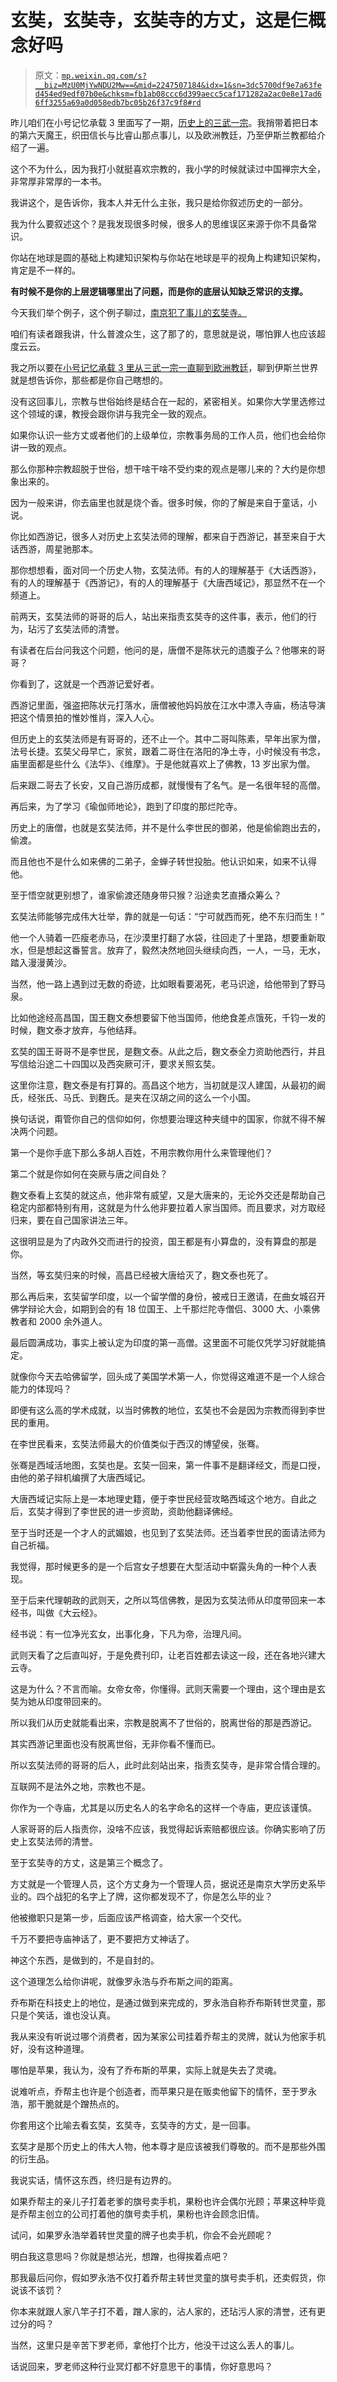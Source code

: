 # 玄奘，玄奘寺，玄奘寺的方丈，这是仨概念好吗

> 原文：[`mp.weixin.qq.com/s?__biz=MzU0MjYwNDU2Mw==&mid=2247507184&idx=1&sn=3dc5700df9e7a63fed454ed9edf07b0e&chksm=fb1ab08ccc6d399aecc5caf171282a2ac0e8e17ad66ff3255a69a0d058edb7bc05b26f37c9f8#rd`](http://mp.weixin.qq.com/s?__biz=MzU0MjYwNDU2Mw==&mid=2247507184&idx=1&sn=3dc5700df9e7a63fed454ed9edf07b0e&chksm=fb1ab08ccc6d399aecc5caf171282a2ac0e8e17ad66ff3255a69a0d058edb7bc05b26f37c9f8#rd)

昨儿咱们在小号记忆承载 3 里面写了一期，[历史上的三武一宗](http://mp.weixin.qq.com/s?__biz=MzU3NDc5Nzc0NQ==&mid=2247519127&idx=1&sn=bd21b8593370a5558fdb10afc57b44d6&chksm=fd2e2949ca59a05fca0a5664f74939ed861b6381d32e2da34bdce1541fde2e47e5a872b6b600&scene=21#wechat_redirect)。我捎带着把日本的第六天魔王，织田信长与比睿山那点事儿，以及欧洲教廷，乃至伊斯兰教都给介绍了一遍。 

这个不为什么，因为我打小就挺喜欢宗教的，我小学的时候就读过中国禅宗大全，非常厚非常厚的一本书。 

我讲这个，是告诉你，我本人并无什么主张，我只是给你叙述历史的一部分。

我为什么要叙述这个？是我发现很多时候，很多人的思维误区来源于你不具备常识。 

你站在地球是圆的基础上构建知识架构与你站在地球是平的视角上构建知识架构，肯定是不一样的。 

**有时候不是你的上层逻辑哪里出了问题，而是你的底层认知缺乏常识的支撑。** 

今天我们举个例子，这个例子聊过，[南京犯了事儿的玄奘寺。](http://mp.weixin.qq.com/s?__biz=MzU0MjYwNDU2Mw==&mid=2247507175&idx=1&sn=aafcc43864c9f716c7fe0e0e73d8b16c&chksm=fb1ab09bcc6d398da0418e4e3f659e97b681ac11e5e5cb9112b272dd3f955ab914352e04fdec&scene=21#wechat_redirect)

咱们有读者跟我讲，什么普渡众生，这了那了的，意思就是说，哪怕罪人也应该超度云云。 

我之所以要在[小号记忆承载 3 里从三武一宗一直聊到欧洲教廷](http://mp.weixin.qq.com/s?__biz=MzU3NDc5Nzc0NQ==&mid=2247519127&idx=1&sn=bd21b8593370a5558fdb10afc57b44d6&chksm=fd2e2949ca59a05fca0a5664f74939ed861b6381d32e2da34bdce1541fde2e47e5a872b6b600&scene=21#wechat_redirect)，聊到伊斯兰世界就是想告诉你，那些都是你自己瞎想的。 

没有这回事儿，宗教与世俗始终是结合在一起的，紧密相关。如果你大学里选修过这个领域的课，教授会跟你讲与我完全一致的观点。 

如果你认识一些方丈或者他们的上级单位，宗教事务局的工作人员，他们也会给你讲一致的观点。

那么你那种宗教超脱于世俗，想干啥干啥不受约束的观点是哪儿来的？大约是你想象出来的。 

因为一般来讲，你去庙里也就是烧个香。很多时候，你的了解是来自于童话，小说。 

你比如西游记，很多人对历史上玄奘法师的理解，都来自于西游记，甚至来自于大话西游，周星驰那本。 

那你想想看，面对同一个历史人物，玄奘法师。有的人的理解基于《大话西游》，有的人的理解基于《西游记》，有的人的理解基于《大唐西域记》，那显然不在一个频道上。

前两天，玄奘法师的哥哥的后人，站出来指责玄奘寺的这件事，表示，他们的行为，玷污了玄奘法师的清誉。 

有读者在后台问我这个问题，他问的是，唐僧不是陈状元的遗腹子么？他哪来的哥哥？ 

你看到了，这就是一个西游记爱好者。 

西游记里面，强盗把陈状元打落水，唐僧被他妈妈放在江水中漂入寺庙，杨洁导演把这个情景拍的惟妙惟肖，深入人心。 

但历史上的玄奘法师是有哥哥的，还不止一个。其中二哥叫陈素，早年出家为僧，法号长捷。玄奘父母早亡，家贫，跟着二哥住在洛阳的净土寺，小时候没有书念，庙里面都是些什么《法华》、《维摩》。于是他就喜欢上了佛教，13 岁出家为僧。

后来跟二哥去了长安，又自己游历成都，就慢慢有了名气。是一名很年轻的高僧。

再后来，为了学习《瑜伽师地论》，跑到了印度的那烂陀寺。

历史上的唐僧，也就是玄奘法师，并不是什么李世民的御弟，他是偷偷跑出去的，偷渡。

而且他也不是什么如来佛的二弟子，金蝉子转世投胎。他认识如来，如来不认得他。 

至于悟空就更别想了，谁家偷渡还随身带只猴？沿途卖艺直播众筹么？

玄奘法师能够完成伟大壮举，靠的就是一句话：“宁可就西而死，绝不东归而生！”

他一个人骑着一匹瘦老赤马，在沙漠里打翻了水袋，往回走了十里路，想要重新取水，但是想起这番誓言。放弃了，毅然决然地回头继续向西，一人，一马，无水，踏入漫漫黄沙。

当然，他一路上遇到过无数的奇迹，比如眼看要渴死，老马识途，给他带到了野马泉。

比如他途经高昌国，国王麴文泰想要留下他当国师，他绝食差点饿死，千钧一发的时候，麴文泰才放弃，与他结拜。

玄奘的国王哥哥不是李世民，是麴文泰。从此之后，麴文泰全力资助他西行，并且写信给沿途二十四国以及西突厥可汗，要求关照玄奘。

这里你注意，麴文泰是有打算的。高昌这个地方，当初就是汉人建国，从最初的阚氏，经张氏、马氏、到麴氏。是夹在汉胡之间的这么一个小国。

换句话说，甭管你自己的信仰如何，你想要治理这种夹缝中的国家，你就不得不解决两个问题。 

第一个是你手底下那么多胡人百姓，不用宗教你用什么来管理他们？

第二个就是你如何在突厥与唐之间自处？

麴文泰看上玄奘的就这点，他非常有威望，又是大唐来的，无论外交还是帮助自己稳定内部都特别有用，这就是为什么他非要拉着人家当国师。而且要求，对方取经归来，要在自己国家讲法三年。

这很明显是为了内政外交而进行的投资，国王都是有小算盘的，没有算盘的那是你。

当然，等玄奘归来的时候，高昌已经被大唐给灭了，麴文泰也死了。

那么再后来，玄奘留学印度，以一个留学僧的身份，被戒日王邀请，在曲女城召开佛学辩论大会，如期到会的有 18 位国王、上千那烂陀寺僧侣、3000 大、小乘佛教者和 2000 余外道人。

最后圆满成功，事实上被认定为印度的第一高僧。这里面不可能仅凭学习好就能搞定。

就像你今天去哈佛留学，回头成了美国学术第一人，你觉得这难道不是一个人综合能力的体现吗？

即便有这么高的学术成就，以当时佛教的地位，玄奘也不会是因为宗教而得到李世民的重用。 

在李世民看来，玄奘法师最大的价值类似于西汉的博望侯，张骞。

张骞是西域活地图，玄奘也是。玄奘一回来，第一件事不是翻译经文，而是口授，由他的弟子辩机编撰了大唐西域记。

大唐西域记实际上是一本地理史籍，便于李世民经营攻略西域这个地方。自此之后，玄奘才得到了李世民的进一步资助，资助他翻译佛经。

至于当时还是一个才人的武媚娘，也见到了玄奘法师。还当着李世民的面请法师为自己祈福。 

我觉得，那时候更多的是一个后宫女子想要在大型活动中崭露头角的一种个人表现。 

至于后来代理朝政的武则天，之所以笃信佛教，是因为玄奘法师从印度带回来一本经书，叫做《大云经》。

经书说：有一位净光玄女，出事化身，下凡为帝，治理凡间。

武则天看了之后直叫好，于是免费刊印，让老百姓都去读这一段，还在各地兴建大云寺。 

这是为什么？不言而喻。女帝女帝，你懂得。武则天需要一个理由，这个理由是玄奘为她从印度带回来的。 

所以我们从历史就能看出来，宗教是脱离不了世俗的，脱离世俗的那是西游记。

其实西游记里面也没有脱离世俗，无非你看不懂而已。 

所以玄奘法师的哥哥的后人，此时此刻站出来，指责玄奘寺，是非常合情合理的。 

互联网不是法外之地，宗教也不是。 

你作为一个寺庙，尤其是以历史名人的名字命名的这样一个寺庙，更应该谨慎。 

人家哥哥的后人指责你，没啥不应该，我觉得起诉索赔都很应该。你确实影响了历史上玄奘法师的清誉。 

至于玄奘寺的方丈，这是第三个概念了。 

方丈就是一个管理人员，这个方丈身为一个管理人员，据说还是南京大学历史系毕业的。四个战犯的名字上了牌，这你都发现不了，你是怎么毕的业？ 

他被撤职只是第一步，后面应该严格调查，给大家一个交代。 

千万不要把寺庙神话了，更不要把方丈神话了。

神这个东西，是做到的，不是自封的。 

这个道理怎么给你讲呢，就像罗永浩与乔布斯之间的距离。 

乔布斯在科技史上的地位，是通过做到来完成的，罗永浩自称乔布斯转世灵童，那只是个笑话，谁也没认真。 

我从来没有听说过哪个消费者，因为某家公司挂着乔帮主的灵牌，就认为他家手机好，没有这种道理。 

哪怕是苹果，我认为，没有了乔布斯的苹果，实际上就是失去了灵魂。 

说难听点，乔帮主也许是个创造者，而苹果只是在贩卖他留下的情怀，至于罗永浩，那干脆就是个蹭热点的。 

你套用这个比喻去看玄奘，玄奘寺，玄奘寺的方丈，是一回事。 

玄奘才是那个历史上的伟大人物，他本尊才是应该被我们尊敬的。而不是那些外围的衍生品。

我说实话，情怀这东西，终归是有边界的。 

如果乔帮主的亲儿子打着老爹的旗号卖手机，果粉也许会偶尔光顾；苹果这种毕竟是乔帮主创立的公司打着他的旗号卖手机，果粉也许会顾念旧情。

试问，如果罗永浩举着转世灵童的牌子也卖手机，你会不会光顾呢？

明白我这意思吗？你就是想沾光，想蹭，也得挨着点吧？ 

那我最后问你，假如罗永浩不仅打着乔帮主转世灵童的旗号卖手机，还卖假货，你说该不该罚？ 

你本来就跟人家八竿子打不着，蹭人家的，沾人家的，还玷污人家的清誉，还有更过分的吗？

当然，这里只是辛苦下罗老师，拿他打个比方，他没干过这么丢人的事儿。

话说回来，罗老师这种行业冥灯都不好意思干的事情，你好意思吗？